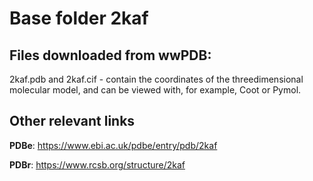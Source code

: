 # Base folder 2kaf

## Files downloaded from wwPDB:

2kaf.pdb and 2kaf.cif - contain the coordinates of the threedimensional molecular model, and can be viewed with, for example, Coot or Pymol.



## Other relevant links 
**PDBe**:  https://www.ebi.ac.uk/pdbe/entry/pdb/2kaf
 
**PDBr**: https://www.rcsb.org/structure/2kaf 

